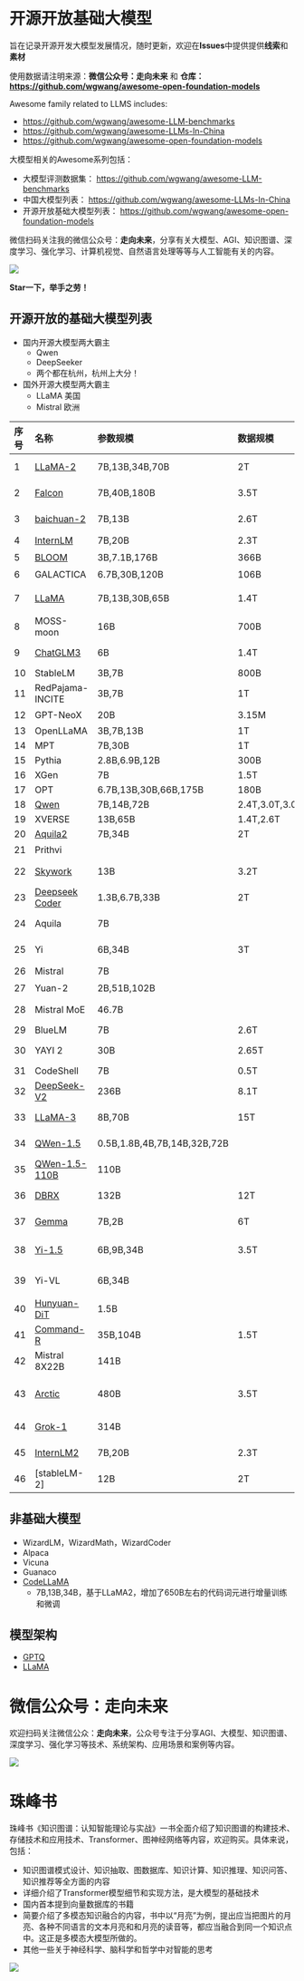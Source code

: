 # 开源开放基础大模型


旨在记录开源开发大模型发展情况，随时更新，欢迎在**Issues**中提供提供**线索**和**素材**

使用数据请注明来源：**微信公众号：走向未来** 和 **仓库：https://github.com/wgwang/awesome-open-foundation-models**


Awesome family related to LLMS includes:
- https://github.com/wgwang/awesome-LLM-benchmarks
- https://github.com/wgwang/awesome-LLMs-In-China
- https://github.com/wgwang/awesome-open-foundation-models


大模型相关的Awesome系列包括：
- 大模型评测数据集：
  https://github.com/wgwang/awesome-LLM-benchmarks
- 中国大模型列表：
  https://github.com/wgwang/awesome-LLMs-In-China
- 开源开放基础大模型列表：
  https://github.com/wgwang/awesome-open-foundation-models


微信扫码关注我的微信公众号：**走向未来**，分享有关大模型、AGI、知识图谱、深度学习、强化学习、计算机视觉、自然语言处理等等与人工智能有关的内容。

![](imgs/走向未来.jpg)  

**Star一下，举手之劳！**

## 开源开放的基础大模型列表

- 国内开源大模型两大霸主
  - Qwen 
  - DeepSeeker
  - 两个都在杭州，杭州上大分！
- 国外开源大模型两大霸主
  - LLaMA 美国
  - Mistral 欧洲



|序号|名称|参数规模|数据规模|发布时间|说明|
|:-|:-|:-|:-|:-|:-|
|1|[LLaMA-2](Open-LLMs/llama2.md)|7B,13B,34B,70B|2T|2023-07-18|可商用|
|2|[Falcon](Open-LLMs/falcon.md)|7B,40B,180B|3.5T|2023-09-06|数据集[ RefinedWeb](https://huggingface.co/datasets/tiiuae/falcon-refinedweb)|
|3|[baichuan-2](Open-LLMs/baichuan2.md)|7B,13B|2.6T|2023-09-06|开放，商用需授权，[baichuan-1](Open-LLMs/baichuan.md)|
|4|[InternLM](Open-LLMs/internlm.md)|7B,20B|2.3T||开放，商用需授权|
|5|[BLOOM](Open-LLMs/bloom.md)|3B,7.1B,176B|366B||可商用，最为宽松，[详细介绍](https://mp.weixin.qq.com/s/ia-yrmXbnlooRA3K1hoTwQ)|
|6|GALACTICA|6.7B,30B,120B|106B||开放的科学文本和数据|
|7|[LLaMA](Open-LLMs/llama.md)|7B,13B,30B,65B|1.4T||Meta，代码开源，模型“泄露”,不可商用，[详细介绍](https://mp.weixin.qq.com/s/dKInMi6P80GXecUtR3WQsA)|
|8|MOSS-moon|16B|700B||6.67x1022 FLOPs|
|9|[ChatGLM3](https://github.com/THUDM/ChatGLM3)|6B|1.4T|2023-10-25|
|10|StableLM|3B,7B|800B||
|11|RedPajama-INCITE|3B,7B|1T|||
|12|GPT-NeoX|20B|3.15M||800GB的[The Pile](https://arxiv.org/abs/2101.00027)数据集|
|13|OpenLLaMA|3B,7B,13B|1T|||
|14|MPT|7B,30B|1T||
|15|Pythia|2.8B,6.9B,12B|300B|||
|16|XGen|7B|1.5T|||
|17|OPT|6.7B,13B,30B,66B,175B|180B|||
|18|[Qwen](Open-LLMs/qwen.md)|7B,14B,72B|2.4T,3.0T,3.0T|||
|19|XVERSE|13B,65B|1.4T,2.6T|||
|20|[Aquila2](https://github.com/FlagAI-Open/Aquila2)|7B,34B|2T|||
|21|Prithvi||||IBM+NASA,地理空间，100M（图片）|
|22|[Skywork](Open-LLMs/skywork.md)|13B|3.2T|2023-10-22|昆仑万维·天工|
|23|[Deepseek Coder](https://github.com/deepseek-ai/DeepSeek-Coder)|1.3B,6.7B,33B|2T||87% code and 13% 中英文文本|
|24|Aquila|7B||2023-06-08|悟道·天鹰|
|25|Yi|6B,34B|3T|2023-11-04|零一万物|
|26|Mistral|7B|||欧洲|
|27|Yuan-2|2B,51B,102B|||源|
|28|Mistral MoE|46.7B||2023-12-11|7BX8 MoE,12.9B/46.7B|
|29|BlueLM|7B|2.6T||https://github.com/vivo-ai-lab/BlueLM|
|30|YAYI 2|30B|2.65T||https://github.com/wenge-research/YAYI2|
|31|CodeShell|7B|0.5T||https://github.com/WisdomShell/codeshell|
|32|[DeepSeek-V2](https://github.com/deepseek-ai/DeepSeek-V2)|236B|8.1T|2024-05-06|MoE 21B/236B，160Experts，2Activate|
|33|[LLaMA-3](https://ai.meta.com/blog/meta-llama-3/)| 8B,70B |15T| 2024-04-18||
|34|[QWen-1.5](https://github.com/QwenLM/Qwen1.5)|0.5B,1.8B,4B,7B,14B,32B,72B||2024-02-06||
|35|[QWen-1.5-110B](https://github.com/QwenLM/Qwen1.5)|110B||2024-04-24||
|36|[DBRX](https://www.databricks.com/blog/introducing-dbrx-new-state-art-open-llm)|132B|12T|2024-03-27|MOE 36B/132B, 4/16experts|
|37|[Gemma](https://huggingface.co/blog/gemma)|7B,2B|6T|2024-02-20|终端设备|
|38|[Yi-1.5](https://github.com/01-ai/Yi-1.5)|6B,9B,34B|3.5T|2024-05-13|零一万物，在Yi之上用了500B 语料增量训练得到|
|39|Yi-VL|6B,34B||2024-01-18|Clip ViT-H/14+Yi-6/34B-Chat,100M图文对|
|40|[Hunyuan-DiT](https://github.com/Tencent/HunyuanDiT)|1.5B||2024-05-13|腾讯混元文生图|
|41|[Command-R]()|35B,104B|1.5T|2024-04-03|Focus RAG|
|42|Mistral 8X22B|141B||2024-4-17|8X22B MOE, 39B/141B|
|43|[Arctic](https://github.com/Snowflake-Labs/snowflake-arctic)|480B|3.5T|2024-04-22|Dense(10B)-MoE(128X3.66B), 17B/480B，3阶段训练，1T+1.5T+1T tokens|
|44|[Grok-1](https://github.com/xai-org/grok-1)|314B||2024-03-17|MoE 8 Expert| 
|45|[InternLM2](https://github.com/InternLM/InternLM)|7B,20B|2.3T|2023-09-18|
|46|[stableLM-2]|12B|2T|2024-03-21||






## 非基础大模型
- WizardLM，WizardMath，WizardCoder
- Alpaca
- Vicuna
- Guanaco
- [CodeLLaMA](Open-LLMs/codellama.md)
  - 7B,13B,34B，基于LLaMA2，增加了650B左右的代码词元进行增量训练和微调



## 模型架构

- [GPTQ](https://github.com/IST-DASLab/gptq)
- [LLaMA](https://github.com/facebookresearch/llama)



# 微信公众号：走向未来

欢迎扫码关注微信公众：**走向未来**，公众号专注于分享AGI、大模型、知识图谱、深度学习、强化学习等技术、系统架构、应用场景和案例等内容。

![](imgs/the-land-of-future.jpeg)  


# 珠峰书

珠峰书《知识图谱：认知智能理论与实战》一书全面介绍了知识图谱的构建技术、存储技术和应用技术、Transformer、图神经网络等内容，欢迎购买。具体来说，包括：
- 知识图谱模式设计、知识抽取、图数据库、知识计算、知识推理、知识问答、知识推荐等全方面的内容
- 详细介绍了Transformer模型细节和实现方法，是大模型的基础技术
- 国内首本提到向量数据库的书籍
- 简要介绍了多模态知识融合的内容，书中以“月亮”为例，提出应当把图片的月亮、各种不同语言的文本月亮和和月亮的读音等，都应当融合到同一个知识点中。这正是多模态大模型所做的。
- 其他一些关于神经科学、脑科学和哲学中对智能的思考
  
![](imgs/kgbook.jpg)

